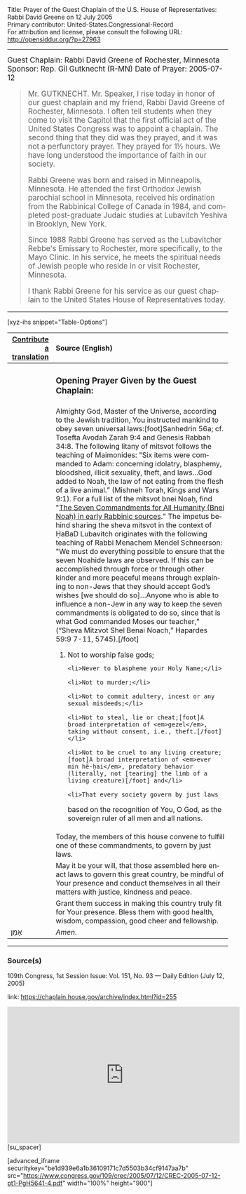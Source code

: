 <html>
<head></head>
<body>
Title: Prayer of the Guest Chaplain of the U.S. House of Representatives: Rabbi David Greene on 12 July 2005<br />
Primary contributor: United-States.Congressional-Record<br />
For attribution and license, please consult the following URL: <a href="http://opensiddur.org/?p=27963">http://opensiddur.org/?p=27963</a>
<p />
<hr />

<div class="english" lang="en" style="font-size:1.2em;">
Guest Chaplain: Rabbi David Greene of Rochester, Minnesota
Sponsor: Rep. Gil Gutknecht (R-MN)
Date of Prayer: 2005-07-12

<blockquote>
Mr. GUTKNECHT. Mr. Speaker, I rise today in honor of our guest chaplain and my friend, Rabbi David Greene of Rochester, Minnesota. I often tell students when they come to visit the Capitol that the first official act of the United States Congress was to appoint a chaplain. The second thing that they did was they prayed, and it was not a perfunctory prayer. They prayed for 1½ hours. We have long understood the importance of faith in our society.

Rabbi Greene was born and raised in Minneapolis, Minnesota. He attended the first Orthodox Jewish parochial school in Minnesota, received his ordination from the Rabbinical College of Canada in 1984, and completed post-graduate Judaic studies at Lubavitch Yeshiva in Brooklyn, New York.

Since 1988 Rabbi Greene has served as the Lubavitcher Rebbe's Emissary to Rochester, more specifically, to the Mayo Clinic. In his service, he meets the spiritual needs of Jewish people who reside in or visit Rochester, Minnesota.

I thank Rabbi Greene for his service as our guest chaplain to the United States House of Representatives today.
</blockquote>
</div>

<hr />

[xyz-ihs snippet="Table-Options"]<table style="margin-left: auto; margin-right: auto;" class="draggable">
<thead><tr><th id="x" style="text-align: right;"><a href="/contributing/upload/">Contribute a translation</a></th><th style="text-align: left;">Source (English)</th></tr></thead>
<tbody>
<tr><td style="vertical-align:top;">
<div class="liturgy" lang="he">

</span></div></td>
 
<td style="vertical-align:top;">
<div class="english" lang="en">
<h3>Opening Prayer Given by the Guest Chaplain:</h3>
</div></td></tr>

<tr><td style="vertical-align:top;">
<div class="liturgy" lang="he">

</span></div></td>
 
<td style="vertical-align:top;">
<div class="english" lang="en">
Almighty God, 
Master of the Universe, 
according to the Jewish tradition, 
You instructed mankind to obey seven universal laws:[foot]Sanhedrin 56a; cf. Tosefta Avodah Zarah 9:4 and Genesis Rabbah 34:8. The following litany of mitsvot follows the teaching of Maimonides: "Six items were commanded to Adam: concerning idolatry, blasphemy, bloodshed, illicit sexuality, theft, and laws…God added to Noah, the law of not eating from the flesh of a live animal.” (Mishneh Torah, Kings and Wars 9:1). For a full list of the mitsvot bnei Noaḥ, find "<a href="/?p=44362">The Seven Commandments for All Humanity (Bnei Noaḥ) in early Rabbinic sources</a>." The impetus behind sharing the sheva mitsvot in the context of ḤaBaD Lubavitch originates with the following teaching of Rabbi Menachem Mendel Schneerson: "We must do everything possible to ensure that the seven Noahide laws are observed. If this can be accomplished through force or through other kinder and more peaceful means through explaining to non-Jews that they should accept God’s wishes [we should do so]…Anyone who is able to influence a non-Jew in any way to keep the seven commandments is obligated to do so, since that is what God commanded Moses our teacher," (“Sheva Mitzvot Shel Benai Noach,” Hapardes 59:9 7-11, 5745).[/foot]&nbsp;
&nbsp;
<ol>
    <li>Not to worship false gods;</li>

    <li>Never to blaspheme your Holy Name;</li>

    <li>Not to murder;</li>

    <li>Not to commit adultery, incest or any sexual misdeeds;</li>

    <li>Not to steal, lie or cheat;[foot]A broad interpretation of <em>gezel</em>, taking without consent, i.e., theft.[/foot]</li>

    <li>Not to be cruel to any living creature;[foot]A broad interpretation of <em>ever min hê-ḥai</em>, predatory behavior (literally, not [tearing] the limb of a living creature)[/foot] and</li>

    <li>That every society govern by just laws 
based on the recognition of You, O God, 
as the sovereign ruler of all men and all nations.</li>
</ol>
</div></td></tr>

<tr><td style="vertical-align:top;">
<div class="liturgy" lang="he">

</span></div></td>
 
<td style="vertical-align:top;">
<div class="english" lang="en">
Today, 
the members of this house 
convene to fulfill 
one of these commandments, 
to govern by just laws.
</div></td></tr>

<tr><td style="vertical-align:top;">
<div class="liturgy" lang="he">

</span></div></td>
 
<td style="vertical-align:top;">
<div class="english" lang="en">
May it be your will, 
that those assembled here 
enact laws to govern this great country, 
be mindful of Your presence 
and conduct themselves in all their matters 
with justice, 
kindness 
and peace.
</div></td></tr>

<tr><td style="vertical-align:top;">
<div class="liturgy" lang="he">

</span></div></td>
 
<td style="vertical-align:top;">
<div class="english" lang="en">
Grant them success 
in making this country 
truly fit for Your presence. 
Bless them 
with good health, 
wisdom, 
compassion, 
good cheer 
and fellowship.
</div></td></tr>

<tr><td style="vertical-align:top;">
<div class="liturgy" lang="he">
אָמֵן׃
</span></div></td>
 
<td style="vertical-align:top;">
<div class="english" lang="en">
<em>Amen</em>.
</div></td></tr>
</tbody></table>

<hr />

<h3>Source(s)</h3>

109th Congress, 1st Session
Issue: Vol. 151, No. 93 — Daily Edition (July 12, 2005)

link: <a href="https://chaplain.house.gov/archive/index.html?id=255">https://chaplain.house.gov/archive/index.html?id=255</a>

<iframe width=530 height=312 src='https://www.c-span.org/video/standalone/?c4507729/user-clip-rabbi-david-greene-chabad-lubavitch-rochester-mn' allowfullscreen='allowfullscreen' frameborder=0></iframe>[su_spacer]

[advanced_iframe securitykey="be1d939e6a1b36109171c7d5503b34cf9147aa7b" src="https://www.congress.gov/109/crec/2005/07/12/CREC-2005-07-12-pt1-PgH5641-4.pdf" width="100%" height="900"]
</body>
</html>